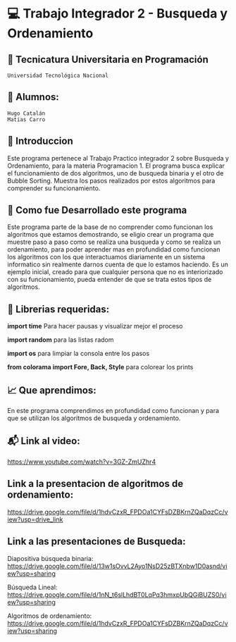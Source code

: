 # 💻 Trabajo Integrador 2 - Busqueda y Ordenamiento

## 📂 Tecnicatura Universitaria en Programación
    Universidad Tecnológica Nacional

## 👤 Alumnos:
    Hugo Catalán
    Matias Carro

## 📌 Introduccion

Este programa pertenece al Trabajo Practico integrador 2 sobre Busqueda y Ordenamiento,  para la materia Programacion 1. 
El programa busca explicar el funcionamiento de dos algoritmos, uno de busqueda binaria y el otro de Bubble Sorting. 
Muestra los pasos realizados por estos algoritmos para comprender su funcionamiento.

## 💾 Como fue Desarrollado este programa
Este programa parte de la base de no comprender como funcionan los algoritmos que estamos demostrando, se eligio crear 
un programa que muestre paso a paso como se realiza una busqueda y como se realiza un ordenamiento, para poder aprender 
mas en profundidad como funcionan los algoritmos con los que interactuamos diariamente en un sistema informatico sin 
realmente darnos cuenta de que lo estamos haciendo.
Es un ejemplo inicial, creado para que cualquier persona que no es interiorizado con su funcionamiento, pueda entender
de que se trata estos tipos de algoritmos. 

## 📕 Librerias requeridas:
__import time__
Para hacer pausas y visualizar mejor el proceso

__import random__
para las listas radom

__import os__
para limpiar la consola entre los pasos

__from colorama import Fore, Back, Style__
para colorear los prints

## 📈 Que aprendimos:
En este programa comprendimos en profundidad como funcionan y para que se utilizan los algoritmos de busqueda y ordenamiento.

## 📬  Link al video:
https://www.youtube.com/watch?v=3GZ-ZmUZhr4 

## Link a la presentacion de algoritmos de ordenamiento:
https://drive.google.com/file/d/1hdvCzxR_FPDOa1CYFsDZBKrnZQaDqzCc/view?usp=drive_link

## Link a las presentaciones de Busqueda:

Diapositiva búsqueda binaria:
https://drive.google.com/file/d/13w1sOvvL2Ayo1NsD25zBTXnbw1D0asnd/view?usp=sharing

Búsqueda Lineal:
https://drive.google.com/file/d/1nN_t6slLhdBT0LqPq3hmxpUbQGiBUZS0/view?usp=sharing

Algoritmos de ordenamiento:
https://drive.google.com/file/d/1hdvCzxR_FPDOa1CYFsDZBKrnZQaDqzCc/view?usp=sharing 

